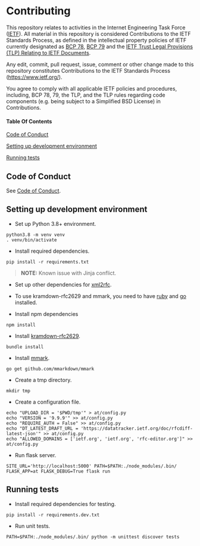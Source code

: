 # Contributing

This repository relates to activities in the Internet Engineering Task Force
([IETF](https://www.ietf.org/)). All material in this repository is considered
Contributions to the IETF Standards Process, as defined in the intellectual
property policies of IETF currently designated as
[BCP 78](https://www.rfc-editor.org/info/bcp78),
[BCP 79](https://www.rfc-editor.org/info/bcp79) and the
[IETF Trust Legal Provisions (TLP) Relating to IETF Documents](http://trustee.ietf.org/trust-legal-provisions.html).

Any edit, commit, pull request, issue, comment or other change made to this
repository constitutes Contributions to the IETF Standards Process
(https://www.ietf.org/).

You agree to comply with all applicable IETF policies and procedures, including,
BCP 78, 79, the TLP, and the TLP rules regarding code components (e.g. being
subject to a Simplified BSD License) in Contributions.

#### Table Of Contents

[Code of Conduct](#code-of-conduct)

[Setting up development environment](#setting-up-development-environment)

[Running tests](#running-tests)

## Code of Conduct

See [Code of Conduct](CODE_OF_CONDUCT.md).

## Setting up development environment

* Set up Python 3.8+ environment.
```
python3.8 -m venv venv
. venv/bin/activate
```

* Install required dependencies.
```
pip install -r requirements.txt
```

> **NOTE:** Known issue with Jinja conflict.

* Set up other dependencies for [xml2rfc](https://pypi.org/project/xml2rfc/).

* To use kramdown-rfc2629 and mmark, you need to have
[ruby](https://www.ruby-lang.org/) and [go](https://golang.org/) installed.

* Install npm dependencies
```
npm install
```

* Install [kramdown-rfc2629](https://github.com/cabo/kramdown-rfc2629).
```
bundle install
```

* Install [mmark](https://github.com/mmarkdown/mmark).
```
go get github.com/mmarkdown/mmark
```

* Create a tmp directory.
```
mkdir tmp
```

* Create a configuration file.
```
echo "UPLOAD_DIR = '$PWD/tmp'" > at/config.py
echo "VERSION = '9.9.9'" >> at/config.py
echo "REQUIRE_AUTH = False" >> at/config.py
echo "DT_LATEST_DRAFT_URL = 'https://datatracker.ietf.org/doc/rfcdiff-latest-json'" >> at/config.py
echo "ALLOWED_DOMAINS = ['ietf.org', 'ietf.org', 'rfc-editor.org']" >> at/config.py
```

* Run flask server.
```
SITE_URL='http://localhost:5000' PATH=$PATH:./node_modules/.bin/ FLASK_APP=at FLASK_DEBUG=True flask run
```

## Running tests
* Install required dependencies for testing.
```
pip install -r requirements.dev.txt
```

* Run unit tests.
```
PATH=$PATH:./node_modules/.bin/ python -m unittest discover tests
```

